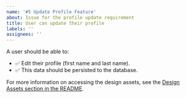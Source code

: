 ```yaml
---
name: '#5 Update Profile Feature'
about: Issue for the profile update requirement
title: User can update their profile
labels: ''
assignees: ''
---
```


A user should be able to:

- ✅ Edit their profile (first name and last name).
- ✅ This data should be persisted to the database.

For more information on accessing the design assets, see the [Design Assets section in the README](https://github.com/OpenClassrooms-Student-Center/Project-10-Bank-API#design-assets).
